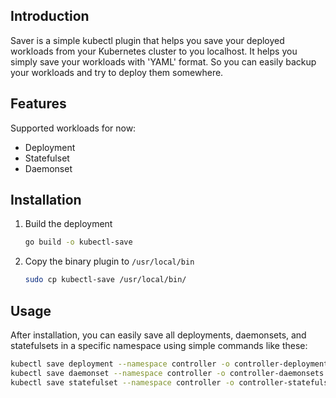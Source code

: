 ## Introduction
Saver is a simple kubectl plugin that helps you save your deployed workloads from your Kubernetes cluster to you localhost.
It helps you simply save your workloads with 'YAML' format.
So you can easily backup your workloads and try to deploy them somewhere.
## Features
Supported workloads for now: 
* Deployment
* Statefulset
* Daemonset

## Installation
1. Build the deployment
    ```bash
    go build -o kubectl-save
    ```
2. Copy the binary plugin to `/usr/local/bin`
    ```bash
    sudo cp kubectl-save /usr/local/bin/
    ```
## Usage
After installation, you can easily save all deployments, daemonsets, and statefulsets in a specific namespace using simple commands like these:
```bash
kubectl save deployment --namespace controller -o controller-deployments.yaml
kubectl save daemonset --namespace controller -o controller-daemonsets.yaml
kubectl save statefulset --namespace controller -o controller-statefulsets.yaml
```
